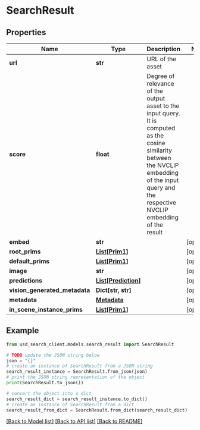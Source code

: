 # SearchResult


## Properties

Name | Type | Description | Notes
------------ | ------------- | ------------- | -------------
**url** | **str** | URL of the asset | 
**score** | **float** | Degree of relevance of the output asset to the input query. It is computed as the cosine similarity between the NVCLIP embedding of the input query and the respective NVCLIP embedding of the result | 
**embed** | **str** |  | [optional] 
**root_prims** | [**List[Prim1]**](Prim1.md) |  | [optional] 
**default_prims** | [**List[Prim1]**](Prim1.md) |  | [optional] 
**image** | **str** |  | [optional] 
**predictions** | [**List[Prediction]**](Prediction.md) |  | [optional] 
**vision_generated_metadata** | **Dict[str, str]** |  | [optional] 
**metadata** | [**Metadata**](Metadata.md) |  | [optional] 
**in_scene_instance_prims** | [**List[Prim1]**](Prim1.md) |  | [optional] 

## Example

```python
from usd_search_client.models.search_result import SearchResult

# TODO update the JSON string below
json = "{}"
# create an instance of SearchResult from a JSON string
search_result_instance = SearchResult.from_json(json)
# print the JSON string representation of the object
print(SearchResult.to_json())

# convert the object into a dict
search_result_dict = search_result_instance.to_dict()
# create an instance of SearchResult from a dict
search_result_from_dict = SearchResult.from_dict(search_result_dict)
```
[[Back to Model list]](../README.md#documentation-for-models) [[Back to API list]](../README.md#documentation-for-api-endpoints) [[Back to README]](../README.md)


